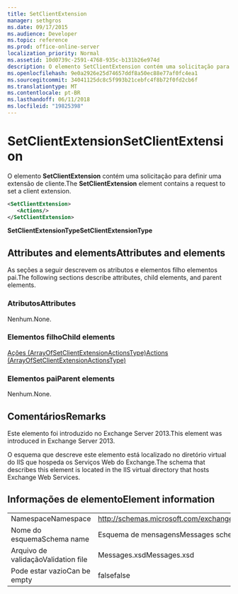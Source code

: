 ```yaml
---
title: SetClientExtension
manager: sethgros
ms.date: 09/17/2015
ms.audience: Developer
ms.topic: reference
ms.prod: office-online-server
localization_priority: Normal
ms.assetid: 10d0739c-2591-4768-935c-b131b26e974d
description: O elemento SetClientExtension contém uma solicitação para definir uma extensão de cliente.
ms.openlocfilehash: 9e0a2926e25d74657ddf8a50ec88e77af0fc4ea1
ms.sourcegitcommit: 34041125dc8c5f993b21cebfc4f8b72f0fd2cb6f
ms.translationtype: MT
ms.contentlocale: pt-BR
ms.lasthandoff: 06/11/2018
ms.locfileid: "19825398"
---
```

# <a name="setclientextension"></a><span data-ttu-id="2b9d8-103">SetClientExtension</span><span class="sxs-lookup"><span data-stu-id="2b9d8-103">SetClientExtension</span></span>

<span data-ttu-id="2b9d8-104">O elemento **SetClientExtension** contém uma solicitação para definir uma extensão de cliente.</span><span class="sxs-lookup"><span data-stu-id="2b9d8-104">The **SetClientExtension** element contains a request to set a client extension.</span></span> 
  
```XML
<SetClientExtension>
   <Actions/>
</SetClientExtension>
```

 <span data-ttu-id="2b9d8-105">**SetClientExtensionType**</span><span class="sxs-lookup"><span data-stu-id="2b9d8-105">**SetClientExtensionType**</span></span>
## <a name="attributes-and-elements"></a><span data-ttu-id="2b9d8-106">Attributes and elements</span><span class="sxs-lookup"><span data-stu-id="2b9d8-106">Attributes and elements</span></span>

<span data-ttu-id="2b9d8-107">As seções a seguir descrevem os atributos e elementos filho elementos pai.</span><span class="sxs-lookup"><span data-stu-id="2b9d8-107">The following sections describe attributes, child elements, and parent elements.</span></span>
  
### <a name="attributes"></a><span data-ttu-id="2b9d8-108">Atributos</span><span class="sxs-lookup"><span data-stu-id="2b9d8-108">Attributes</span></span>

<span data-ttu-id="2b9d8-109">Nenhum.</span><span class="sxs-lookup"><span data-stu-id="2b9d8-109">None.</span></span>
  
### <a name="child-elements"></a><span data-ttu-id="2b9d8-110">Elementos filho</span><span class="sxs-lookup"><span data-stu-id="2b9d8-110">Child elements</span></span>

[<span data-ttu-id="2b9d8-111">Ações (ArrayOfSetClientExtensionActionsType)</span><span class="sxs-lookup"><span data-stu-id="2b9d8-111">Actions (ArrayOfSetClientExtensionActionsType)</span></span>](actions-arrayofsetclientextensionactionstype.md)
  
### <a name="parent-elements"></a><span data-ttu-id="2b9d8-112">Elementos pai</span><span class="sxs-lookup"><span data-stu-id="2b9d8-112">Parent elements</span></span>

<span data-ttu-id="2b9d8-113">Nenhum.</span><span class="sxs-lookup"><span data-stu-id="2b9d8-113">None.</span></span>
  
## <a name="remarks"></a><span data-ttu-id="2b9d8-114">Comentários</span><span class="sxs-lookup"><span data-stu-id="2b9d8-114">Remarks</span></span>

<span data-ttu-id="2b9d8-115">Este elemento foi introduzido no Exchange Server 2013.</span><span class="sxs-lookup"><span data-stu-id="2b9d8-115">This element was introduced in Exchange Server 2013.</span></span>
  
<span data-ttu-id="2b9d8-116">O esquema que descreve este elemento está localizado no diretório virtual do IIS que hospeda os Serviços Web do Exchange.</span><span class="sxs-lookup"><span data-stu-id="2b9d8-116">The schema that describes this element is located in the IIS virtual directory that hosts Exchange Web Services.</span></span>
  
## <a name="element-information"></a><span data-ttu-id="2b9d8-117">Informações de elemento</span><span class="sxs-lookup"><span data-stu-id="2b9d8-117">Element information</span></span>

|||
|:-----|:-----|
|<span data-ttu-id="2b9d8-118">Namespace</span><span class="sxs-lookup"><span data-stu-id="2b9d8-118">Namespace</span></span>  <br/> |http://schemas.microsoft.com/exchange/services/2006/messages  <br/> |
|<span data-ttu-id="2b9d8-119">Nome do esquema</span><span class="sxs-lookup"><span data-stu-id="2b9d8-119">Schema name</span></span>  <br/> |<span data-ttu-id="2b9d8-120">Esquema de mensagens</span><span class="sxs-lookup"><span data-stu-id="2b9d8-120">Messages schema</span></span>  <br/> |
|<span data-ttu-id="2b9d8-121">Arquivo de validação</span><span class="sxs-lookup"><span data-stu-id="2b9d8-121">Validation file</span></span>  <br/> |<span data-ttu-id="2b9d8-122">Messages.xsd</span><span class="sxs-lookup"><span data-stu-id="2b9d8-122">Messages.xsd</span></span>  <br/> |
|<span data-ttu-id="2b9d8-123">Pode estar vazio</span><span class="sxs-lookup"><span data-stu-id="2b9d8-123">Can be empty</span></span>  <br/> |<span data-ttu-id="2b9d8-124">false</span><span class="sxs-lookup"><span data-stu-id="2b9d8-124">false</span></span>  <br/> |
   

